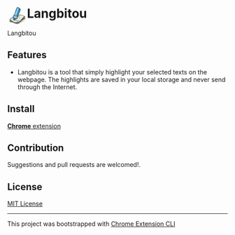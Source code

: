 # <img src="public/icons/icon_48.png" width="45" align="left"> Langbitou

Langbitou

## Features

- Langbitou is a tool that simply highlight your selected texts on the webpage. The highlights are saved in your local storage and never send through the Internet.

## Install

[**Chrome** extension]() <!-- TODO: Add chrome extension link inside parenthesis -->

## Contribution

Suggestions and pull requests are welcomed!.

## License

[MIT License](./LICENSE)

---

This project was bootstrapped with [Chrome Extension CLI](https://github.com/dutiyesh/chrome-extension-cli)

